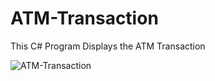 # ATM-Transaction
This C# Program Displays the ATM Transaction

![ATM-Transaction](https://user-images.githubusercontent.com/31166561/139504163-4e01eafa-4bfc-4405-9950-30fb0a77b414.jpg)
